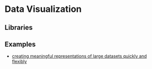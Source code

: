 # Data Visualization #

## Libraries ##


## Examples ##
 - [creating meaningful representations of large datasets quickly and flexibly](http://datashader.readthedocs.io/en/latest/)
